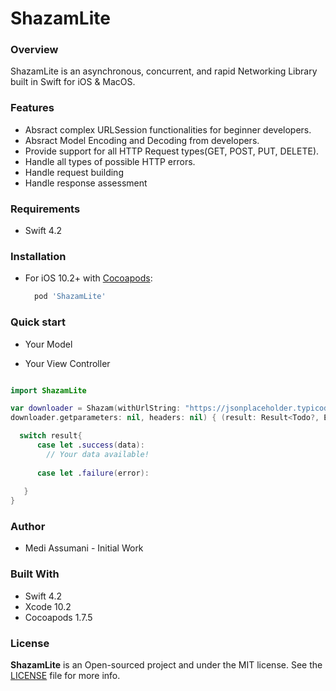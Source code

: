 # ShazamLite

### Overview
ShazamLite is an asynchronous, concurrent, and rapid Networking Library built in Swift for iOS & MacOS.

### Features

* Absract complex URLSession functionalities for beginner developers.
* Absract Model Encoding and Decoding from developers.
* Provide support for all HTTP Request types(GET, POST, PUT, DELETE).
* Handle all types of possible HTTP errors.
* Handle request building
* Handle response assessment

### Requirements

- Swift 4.2

### Installation
* For iOS 10.2+ with <a href="https://cocoapods.org/">Cocoapods</a>:

  ```python
    pod 'ShazamLite' 
  ```

### Quick start

* Your Model

* Your View Controller
``` Swift

import ShazamLite

var downloader = Shazam(withUrlString: "https://jsonplaceholder.typicode.com/posts/1")
downloader.getparameters: nil, headers: nil) { (result: Result<Todo?, Error>) in

  switch result{
      case let .success(data):
        // Your data available!
                
      case let .failure(error):
                
   }
}

```


### Author

* Medi Assumani - Initial Work

### Built With

* Swift 4.2
* Xcode 10.2
* Cocoapods 1.7.5

### License
<b>ShazamLite</b> is an Open-sourced project and under the MIT license. See the <a href="https://github.com/MediBoss/ShazamLite/License.md">LICENSE</a> file for more info.
